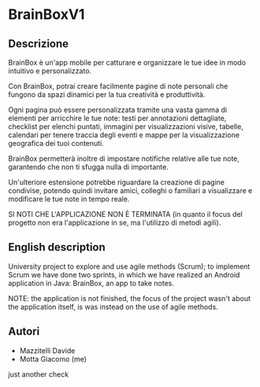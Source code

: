 # BrainBoxV1

## Descrizione

BrainBox è un'app mobile per catturare e organizzare le tue idee in modo intuitivo e personalizzato.

Con BrainBox, potrai creare facilmente pagine di note personali che fungono da spazi dinamici per la tua creatività e produttività.

Ogni pagina può essere personalizzata tramite una vasta gamma di elementi per arricchire le tue note: testi per annotazioni dettagliate, checklist per elenchi puntati, immagini per visualizzazioni visive, tabelle, calendari per tenere traccia degli eventi e mappe per la visualizzazione geografica dei tuoi contenuti. 

BrainBox permetterà inoltre di impostare notifiche relative alle tue note, garantendo che non ti sfugga nulla di importante.

Un'ulteriore estensione potrebbe riguardare la creazione di pagine condivise, potendo quindi invitare amici, colleghi o familiari a visualizzare e modificare le tue note in tempo reale.

SI NOTI CHE L'APPLICAZIONE NON È TERMINATA (in quanto il focus del progetto non era l'applicazione in se, ma l'utilizzo di metodi agili).

## English description

University project to explore and use agile methods (Scrum); to implement Scrum we have done two sprints, in which we have realized an Android application in Java: BrainBox, an app to take notes.

NOTE: the application is not finished, the focus of the project wasn't about the application itself, is was instead on the use of agile methods.

## Autori
 - Mazzitelli Davide
 - Motta Giacomo (me)

 just another check
